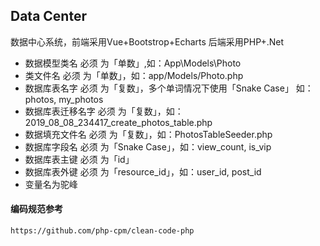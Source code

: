 ## Data Center

数据中心系统，前端采用Vue+Bootstrop+Echarts 后端采用PHP+.Net


- 数据模型类名 必须 为「单数」,如：App\Models\Photo
- 类文件名 必须 为「单数」，如：app/Models/Photo.php
- 数据库表名字 必须 为「复数」，多个单词情况下使用「Snake Case」 如：photos, my_photos
- 数据库表迁移名字 必须 为「复数」，如：2019_08_08_234417_create_photos_table.php
- 数据填充文件名 必须 为「复数」，如：PhotosTableSeeder.php
- 数据库字段名 必须 为「Snake Case」，如：view_count, is_vip
- 数据库表主键 必须 为「id」
- 数据库表外键 必须 为「resource_id」，如：user_id, post_id
- 变量名为驼峰

#### 编码规范参考
~~~
https://github.com/php-cpm/clean-code-php
~~~

